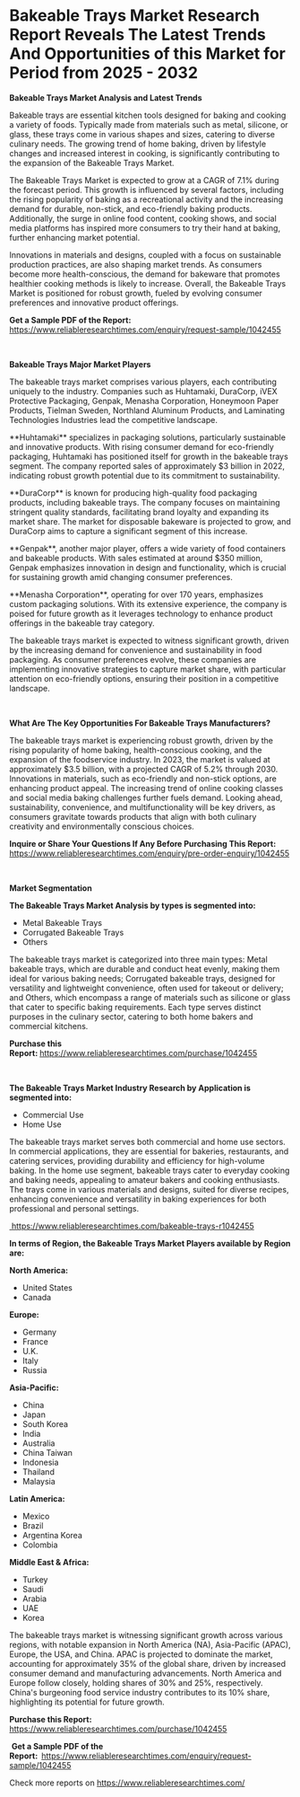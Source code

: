 <p><h1>Bakeable Trays Market Research Report Reveals The Latest Trends And Opportunities of this Market for Period from 2025 - 2032</h1></p><p><strong>Bakeable Trays Market Analysis and Latest Trends</strong></p>
<p><p>Bakeable trays are essential kitchen tools designed for baking and cooking a variety of foods. Typically made from materials such as metal, silicone, or glass, these trays come in various shapes and sizes, catering to diverse culinary needs. The growing trend of home baking, driven by lifestyle changes and increased interest in cooking, is significantly contributing to the expansion of the Bakeable Trays Market.</p><p>The Bakeable Trays Market is expected to grow at a CAGR of 7.1% during the forecast period. This growth is influenced by several factors, including the rising popularity of baking as a recreational activity and the increasing demand for durable, non-stick, and eco-friendly baking products. Additionally, the surge in online food content, cooking shows, and social media platforms has inspired more consumers to try their hand at baking, further enhancing market potential.</p><p>Innovations in materials and designs, coupled with a focus on sustainable production practices, are also shaping market trends. As consumers become more health-conscious, the demand for bakeware that promotes healthier cooking methods is likely to increase. Overall, the Bakeable Trays Market is positioned for robust growth, fueled by evolving consumer preferences and innovative product offerings.</p></p>
<p><strong>Get a Sample PDF of the Report:&nbsp;</strong> <a href="https://www.reliableresearchtimes.com/enquiry/request-sample/1042455?utm_campaign=2006&utm_medium=2&utm_source=Github&utm_content=ia&utm_term=04042025&utm_id=bakeable-trays">https://www.reliableresearchtimes.com/enquiry/request-sample/1042455</a></p>
<p>&nbsp;</p>
<p><strong>Bakeable Trays Major Market Players</strong></p>
<p><p>The bakeable trays market comprises various players, each contributing uniquely to the industry. Companies such as Huhtamaki, DuraCorp, iVEX Protective Packaging, Genpak, Menasha Corporation, Honeymoon Paper Products, Tielman Sweden, Northland Aluminum Products, and Laminating Technologies Industries lead the competitive landscape.</p><p>**Huhtamaki** specializes in packaging solutions, particularly sustainable and innovative products. With rising consumer demand for eco-friendly packaging, Huhtamaki has positioned itself for growth in the bakeable trays segment. The company reported sales of approximately $3 billion in 2022, indicating robust growth potential due to its commitment to sustainability.</p><p>**DuraCorp** is known for producing high-quality food packaging products, including bakeable trays. The company focuses on maintaining stringent quality standards, facilitating brand loyalty and expanding its market share. The market for disposable bakeware is projected to grow, and DuraCorp aims to capture a significant segment of this increase.</p><p>**Genpak**, another major player, offers a wide variety of food containers and bakeable products. With sales estimated at around $350 million, Genpak emphasizes innovation in design and functionality, which is crucial for sustaining growth amid changing consumer preferences.</p><p>**Menasha Corporation**, operating for over 170 years, emphasizes custom packaging solutions. With its extensive experience, the company is poised for future growth as it leverages technology to enhance product offerings in the bakeable tray category.</p><p>The bakeable trays market is expected to witness significant growth, driven by the increasing demand for convenience and sustainability in food packaging. As consumer preferences evolve, these companies are implementing innovative strategies to capture market share, with particular attention on eco-friendly options, ensuring their position in a competitive landscape.</p></p>
<p>&nbsp;</p>
<p><strong>What Are The Key Opportunities For Bakeable Trays Manufacturers?</strong></p>
<p><p>The bakeable trays market is experiencing robust growth, driven by the rising popularity of home baking, health-conscious cooking, and the expansion of the foodservice industry. In 2023, the market is valued at approximately $3.5 billion, with a projected CAGR of 5.2% through 2030. Innovations in materials, such as eco-friendly and non-stick options, are enhancing product appeal. The increasing trend of online cooking classes and social media baking challenges further fuels demand. Looking ahead, sustainability, convenience, and multifunctionality will be key drivers, as consumers gravitate towards products that align with both culinary creativity and environmentally conscious choices.</p></p>
<p><strong>Inquire or Share Your Questions If Any Before Purchasing This Report:</strong> <a href="https://www.reliableresearchtimes.com/enquiry/pre-order-enquiry/1042455?utm_campaign=2006&utm_medium=2&utm_source=Github&utm_content=ia&utm_term=04042025&utm_id=bakeable-trays">https://www.reliableresearchtimes.com/enquiry/pre-order-enquiry/1042455</a></p>
<p>&nbsp;</p>
<p><strong>Market Segmentation</strong></p>
<p><strong>The Bakeable Trays Market Analysis by types is segmented into:</strong></p>
<p><ul><li>Metal Bakeable Trays</li><li>Corrugated Bakeable Trays</li><li>Others</li></ul></p>
<p><p>The bakeable trays market is categorized into three main types: Metal bakeable trays, which are durable and conduct heat evenly, making them ideal for various baking needs; Corrugated bakeable trays, designed for versatility and lightweight convenience, often used for takeout or delivery; and Others, which encompass a range of materials such as silicone or glass that cater to specific baking requirements. Each type serves distinct purposes in the culinary sector, catering to both home bakers and commercial kitchens.</p></p>
<p><strong>Purchase this Report:&nbsp;</strong><a href="https://www.reliableresearchtimes.com/purchase/1042455?utm_campaign=2006&utm_medium=2&utm_source=Github&utm_content=ia&utm_term=04042025&utm_id=bakeable-trays">https://www.reliableresearchtimes.com/purchase/1042455</a></p>
<p>&nbsp;</p>
<p><strong>The Bakeable Trays Market Industry Research by Application is segmented into:</strong></p>
<p><ul><li>Commercial Use</li><li>Home Use</li></ul></p>
<p><p>The bakeable trays market serves both commercial and home use sectors. In commercial applications, they are essential for bakeries, restaurants, and catering services, providing durability and efficiency for high-volume baking. In the home use segment, bakeable trays cater to everyday cooking and baking needs, appealing to amateur bakers and cooking enthusiasts. The trays come in various materials and designs, suited for diverse recipes, enhancing convenience and versatility in baking experiences for both professional and personal settings.</p></p>
<p><a href="https://www.reliableresearchtimes.com/bakeable-trays-r1042455?utm_campaign=2006&utm_medium=2&utm_source=Github&utm_content=ia&utm_term=04042025&utm_id=bakeable-trays">&nbsp;https://www.reliableresearchtimes.com/bakeable-trays-r1042455</a></p>
<p><strong>In terms of Region, the Bakeable Trays Market Players available by Region are:</strong></p>
<p>
    <p> <strong> North America: </strong>
        <ul>
            <li>United States</li>
            <li>Canada</li>
        </ul>
        </p> 
    <p> <strong> Europe: </strong>
        <ul>
            <li>Germany</li>
            <li>France</li>
            <li>U.K.</li>
            <li>Italy</li>
            <li>Russia</li>
        </ul>
        </p> 
    <p> <strong> Asia-Pacific: </strong>
        <ul>
            <li>China</li>
            <li>Japan</li>
            <li>South Korea</li>
            <li>India</li>
            <li>Australia</li>
            <li>China Taiwan</li>
            <li>Indonesia</li>
            <li>Thailand</li>
            <li>Malaysia</li>
        </ul>
        </p> 
    <p> <strong> Latin America: </strong>
        <ul>
            <li>Mexico</li>
            <li>Brazil</li>
            <li>Argentina Korea</li>
            <li>Colombia</li>
        </ul>
        </p> 
    <p> <strong> Middle East & Africa: </strong>
        <ul>
            <li>Turkey</li>
            <li>Saudi</li>
            <li>Arabia</li>
            <li>UAE</li>
            <li>Korea</li>
        </ul>
    </p>
    </p>
<p><p>The bakeable trays market is witnessing significant growth across various regions, with notable expansion in North America (NA), Asia-Pacific (APAC), Europe, the USA, and China. APAC is projected to dominate the market, accounting for approximately 35% of the global share, driven by increased consumer demand and manufacturing advancements. North America and Europe follow closely, holding shares of 30% and 25%, respectively. China's burgeoning food service industry contributes to its 10% share, highlighting its potential for future growth.</p></p>
<p><strong>Purchase this Report: </strong><a href="https://www.reliableresearchtimes.com/purchase/1042455?utm_campaign=2006&utm_medium=2&utm_source=Github&utm_content=ia&utm_term=04042025&utm_id=bakeable-trays">https://www.reliableresearchtimes.com/purchase/1042455</a></p>
<p>&nbsp;<strong>Get a Sample PDF of the Report:&nbsp;&nbsp;</strong><a href="https://www.reliableresearchtimes.com/enquiry/request-sample/1042455?utm_campaign=2006&utm_medium=2&utm_source=Github&utm_content=ia&utm_term=04042025&utm_id=bakeable-trays">https://www.reliableresearchtimes.com/enquiry/request-sample/1042455</a></p>
<p><strong></strong></p>
<p>Check more reports on <a href="https://www.reliableresearchtimes.com/?utm_campaign=2006&utm_medium=2&utm_source=Github&utm_content=ia&utm_term=04042025&utm_id=bakeable-trays">https://www.reliableresearchtimes.com/</a></p>